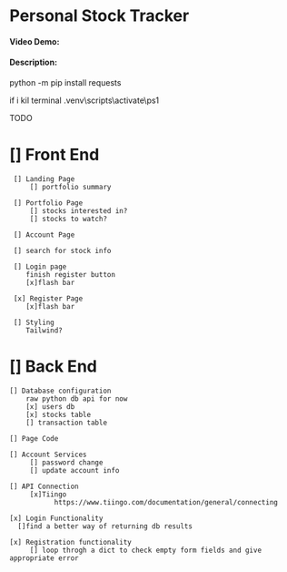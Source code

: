 
# Personal Stock Tracker
#### Video Demo:  <URL HERE>
#### Description:

python -m pip install requests

if i kil terminal
.venv\scripts\activate\ps1

TODO
# [] Front End
     [] Landing Page
         [] portfolio summary

     [] Portfolio Page
         [] stocks interested in?
         [] stocks to watch? 

     [] Account Page

     [] search for stock info

     [] Login page
        finish register button
        [x]flash bar

     [x] Register Page
        [x]flash bar
        
     [] Styling
        Tailwind?

# [] Back End
    [] Database configuration
        raw python db api for now
        [x] users db
        [x] stocks table
        [] transaction table

    [] Page Code 

    [] Account Services
         [] password change
         [] update account info

    [] API Connection 
         [x]Tiingo
               https://www.tiingo.com/documentation/general/connecting

    [x] Login Functionality
      []find a better way of returning db results

    [x] Registration functionality
         [] loop throgh a dict to check empty form fields and give appropriate error
